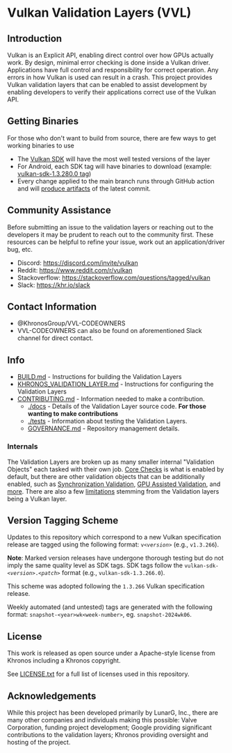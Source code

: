 # Vulkan Validation Layers (VVL)

## Introduction

Vulkan is an Explicit API, enabling direct control over how GPUs actually work. By design, minimal error checking is done inside
a Vulkan driver. Applications have full control and responsibility for correct operation. Any errors in
how Vulkan is used can result in a crash. This project provides Vulkan validation layers that can be enabled
to assist development by enabling developers to verify their applications correct use of the Vulkan API.

## Getting Binaries

For those who don't want to build from source, there are few ways to get working binaries to use
- The [Vulkan SDK](https://vulkan.lunarg.com/sdk/home) will have the most well tested versions of the layer
- For Android, each SDK tag will have binaries to download (example: [vulkan-sdk-1.3.280.0 tag](https://github.com/KhronosGroup/Vulkan-ValidationLayers/releases/tag/vulkan-sdk-1.3.280.0))
- Every change applied to the main branch runs through GitHub action and will [produce artifacts](https://github.com/KhronosGroup/Vulkan-ValidationLayers/actions?query=branch%3Amain) of the latest commit.

## Community Assistance

Before submitting an issue to the validation layers or reaching out to the developers it may be prudent to reach out to the community first.
These resources can be helpful to refine your issue, work out an application/driver bug, etc.

- Discord: https://discord.com/invite/vulkan
- Reddit: https://www.reddit.com/r/vulkan
- Stackoverflow: https://stackoverflow.com/questions/tagged/vulkan
- Slack: https://khr.io/slack

## Contact Information
* @KhronosGroup/VVL-CODEOWNERS
* VVL-CODEOWNERS can also be found on aforementioned Slack channel for direct contact.

## Info
* [BUILD.md](BUILD.md) - Instructions for building the Validation Layers
* [KHRONOS_VALIDATION_LAYER.md](docs/khronos_validation_layer.md) - Instructions for configuring the Validation Layers
* [CONTRIBUTING.md](CONTRIBUTING.md) - Information needed to make a contribution.
    * [./docs](./docs/) - Details of the Validation Layer source code. **For those wanting to make contributions**
    * [./tests](./tests) - Information about testing the Validation Layers.
    * [GOVERNANCE.md](GOVERNANCE.md) - Repository management details.

### Internals

The Validation Layers are broken up as many smaller internal "Validation Objects" each tasked with their own job.
[Core Checks](./docs/core_checks.md) is what is enabled by default, but there are other validation objects that can be additionally enabled, such as [Synchronization Validation](./docs/synchronization.md), [GPU Assisted Validation](./docs/gpu_validation.md), and [more](./docs/README.md).
There are also a few [limitations](./docs/limitations.md) stemming from the Validation layers being a Vulkan layer.

## Version Tagging Scheme

Updates to this repository which correspond to a new Vulkan specification release are tagged using the following format: `v<`_`version`_`>` (e.g., `v1.3.266`).

**Note**: Marked version releases have undergone thorough testing but do not imply the same quality level as SDK tags. SDK tags follow the `vulkan-sdk-<`_`version`_`>.<`_`patch`_`>` format (e.g., `vulkan-sdk-1.3.266.0`).

This scheme was adopted following the `1.3.266` Vulkan specification release.

Weekly automated (and untested) tags are generated with the following format: `snapshot-<year>wk<week-number>`, eg. `snapshot-2024wk06`.

## License
This work is released as open source under a Apache-style license from Khronos including a Khronos copyright.

See [LICENSE.txt](LICENSE.txt) for a full list of licenses used in this repository.

## Acknowledgements
While this project has been developed primarily by LunarG, Inc., there are many other
companies and individuals making this possible: Valve Corporation, funding
project development; Google providing significant contributions to the validation layers;
Khronos providing oversight and hosting of the project.
